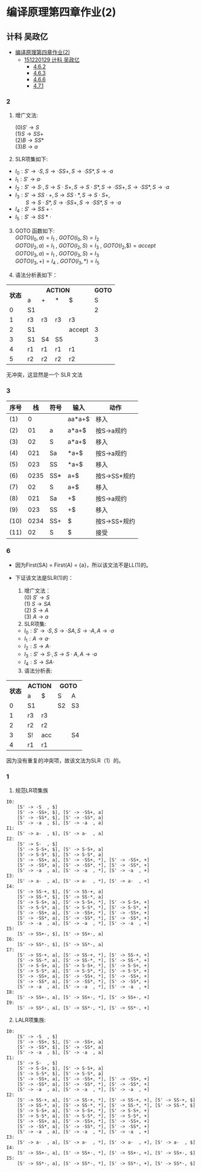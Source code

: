 # 编译原理第四章作业(2)
## 计科 吴政亿

<!-- TOC -->

- [编译原理第四章作业(2)](#编译原理第四章作业2)
    - [151220129 计科 吴政亿](#151220129-计科-吴政亿)
        - [4.6.2](#462)
        - [4.6.3](#463)
        - [4.6.6](#466)
        - [4.7.1](#471)

<!-- /TOC -->

### 2
1. 增广文法:

    (0)$S' \rightarrow S$   
    (1)$S \rightarrow S S +$   
    (2)$B \rightarrow S S *$   
    (3)$B \rightarrow a$   

2. SLR项集如下:   
- $I_0:S' \rightarrow \cdot S, S \rightarrow \cdot SS+, S \rightarrow \cdot SS*,S \rightarrow \cdot a$
- $I_1:S' \rightarrow a \cdot$
- $I_2:S' \rightarrow S \cdot , S \rightarrow S \cdot S+, S \rightarrow S \cdot S*,S \rightarrow \cdot SS+, S \rightarrow \cdot SS*,S \rightarrow \cdot a$
- $I_3:S' \rightarrow SS \cdot +, S \rightarrow SS \cdot *, S \rightarrow S \cdot S+,$   
    $\ \ \ \ \ \ \ S \rightarrow S \cdot S*,S \rightarrow \cdot SS+, S \rightarrow \cdot SS*,S \rightarrow \cdot a$
- $I_4:S' \rightarrow SS+ \cdot$
- $I_5:S' \rightarrow SS* \cdot$

3. GOTO 函数如下:   
$GOTO(I_0,a)=I_1$ , $GOTO(I_0,S)=I_2$      
$GOTO(I_2,a)=I_1$ , $GOTO(I_2,S)=I_3$ , $GOTO(I_2,$\$$)=accept$   
$GOTO(I_3,a)=I_1$ , $GOTO(I_3,S)=I_3$   
$GOTO(I_3,+)=I_4$ , $GOTO(I_3,*)=I_5$   

4. 语法分析表如下：

<table class="tg">
  <tr>
    <th class="tg-2n8g" rowspan="2">状态</th>
    <th class="tg-2n8g" colspan="4">ACTION</th>
    <th class="tg-2n8g">GOTO</th>
  </tr>
  <tr>
    <td class="tg-2n8g">a</td>
    <td class="tg-2n8g">+</td>
    <td class="tg-2n8g">*</td>
    <td class="tg-2n8g">$</td>
    <td class="tg-2n8g">S</td>
  </tr>
  <tr>
    <td class="tg-2n8g">0</td>
    <td class="tg-2n8g">S1</td>
    <td class="tg-2n8g"></td>
    <td class="tg-2n8g"></td>
    <td class="tg-2n8g"></td>
    <td class="tg-2n8g">2</td>
  </tr>
  <tr>
    <td class="tg-2n8g">1</td>
    <td class="tg-2n8g">r3</td>
    <td class="tg-2n8g">r3</td>
    <td class="tg-2n8g">r3</td>
    <td class="tg-2n8g">r3</td>
    <td class="tg-2n8g"></td>
  </tr>
  <tr>
    <td class="tg-2n8g">2</td>
    <td class="tg-2n8g">S1</td>
    <td class="tg-2n8g"></td>
    <td class="tg-2n8g"></td>
    <td class="tg-2n8g">accept</td>
    <td class="tg-2n8g">3</td>
  </tr>
  <tr>
    <td class="tg-2n8g">3</td>
    <td class="tg-2n8g">S1</td>
    <td class="tg-2n8g">S4</td>
    <td class="tg-2n8g">S5</td>
    <td class="tg-2n8g"></td>
    <td class="tg-2n8g">3</td>
  </tr>
  <tr>
    <td class="tg-2n8g">4</td>
    <td class="tg-2n8g">r1</td>
    <td class="tg-2n8g">r1</td>
    <td class="tg-2n8g">r1</td>
    <td class="tg-2n8g">r1</td>
    <td class="tg-2n8g"></td>
  </tr>
  <tr>
    <td class="tg-2n8g">5</td>
    <td class="tg-2n8g">r2</td>
    <td class="tg-2n8g">r2</td>
    <td class="tg-2n8g">r2</td>
    <td class="tg-2n8g">r2</td>
    <td class="tg-2n8g"></td>
  </tr>
</table>

无冲突，这显然是一个 SLR 文法

### 3

| 序号 | 栈   | 符号 | 输入   | 动作         |
|------|------|------|--------|--------------|
| (1)  | 0    |      | aa*a+$ | 移入         |
| (2)  | 01   | a    | a*a+$  | 按S->a规约   |
| (3)  | 02   | S    | a*a+$  | 移入         |
| (4)  | 021  | Sa   | *a+$   | 按S->a规约   |
| (5)  | 023  | SS   | *a+$   | 移入         |
| (6)  | 0235 | SS*  | a+$    | 按S->SS*规约 |
| (7)  | 02   | S    | a+$    | 移入         |
| (8)  | 021  | Sa   | +$     | 按S->a规约   |
| (9)  | 023  | SS   | +$     | 移入         |
| (10) | 0234 | SS+  | $      | 按S->SS+规约 |
| (11) | 02   | S    | $      | 接受         |

### 6

- 因为First(SA) = First(A) = {a}，所以该文法不是LL(1)的。
- 下证该文法是SLR(1)的：   
    1. 增广文法：   
        (0) $S' \rightarrow S$   
        (1) $S \rightarrow SA$   
        (2) $S \rightarrow A$   
        (3) $A \rightarrow a$   
    2. SLR项集:   
    - $I_0:S' \rightarrow \cdot S , S \rightarrow \cdot SA,S \rightarrow \cdot A , A \rightarrow \cdot a$
    - $I_1:A \rightarrow a \cdot$
    - $I_2:S \rightarrow A \cdot$
    - $I_3:S' \rightarrow S \cdot , S \rightarrow S \cdot A , A \rightarrow \cdot a$
    - $I_4:S \rightarrow SA \cdot$

    3. 语法分析表:

<table>
  <tr>
    <th rowspan="2">状态</th>
    <th colspan="2">ACTION</th>
    <th colspan="2">GOTO</th>
  </tr>
  <tr>
    <td>a</td>
    <td>$</td>
    <td>S</td>
    <td>A</td>
  </tr>
  <tr>
    <td>0</td>
    <td>S1</td>
    <td></td>
    <td>S2</td>
    <td>S3</td>
  </tr>
  <tr>
    <td>1</td>
    <td>r3</td>
    <td>r3</td>
    <td></td>
    <td></td>
  </tr>
  <tr>
    <td>2</td>
    <td>r2</td>
    <td>r2</td>
    <td></td>
    <td></td>
  </tr>
  <tr>
    <td>3</td>
    <td>S!</td>
    <td>acc</td>
    <td></td>
    <td>S4</td>
  </tr>
  <tr>
    <td>4</td>
    <td>r1</td>
    <td>r1</td>
    <td></td>
    <td></td>
  </tr>
</table>

因为没有重复的冲突项，故该文法为SLR（1）的。

### 1
1. 规范LR项集族

```
I0:
    [S' -> ·S  , $] 
    [S' -> ·SS+, $], [S' -> ·SS+, a]
    [S' -> ·SS*, $], [S' -> ·SS*, a]
    [S' -> ·a  , $], [S' -> ·a  , a]
I1:
    [S' -> a·  , $], [S' -> a·  , a]
I2:
    [S' -> S·  , $] 
    [S' -> S·S+, $], [S' -> S·S+, a]
    [S' -> S·S*, $], [S' -> S·S*, a]
    [S' -> ·SS+, a], [S' -> ·SS+, *], [S' -> ·SS+, +]
    [S' -> ·SS*, a], [S' -> ·SS*, *], [S' -> ·SS*, +]
    [S' -> ·a  , a], [S' -> ·a  , *], [S' -> ·a  , +]
I3:
    [S' -> a·  , a], [S' -> a·  , *], [S' -> a·  , +]
I4:
    [S' -> SS·+, $], [S' -> SS·+, a]
    [S' -> SS·*, $], [S' -> SS·*, a]
    [S' -> S·S+, a], [S' -> S·S+, *], [S' -> S·S+, +]
    [S' -> S·S*, a], [S' -> S·S*, *], [S' -> S·S*, +]
    [S' -> ·SS+, a], [S' -> ·SS+, *], [S' -> ·SS+, +]
    [S' -> ·SS*, a], [S' -> ·SS*, *], [S' -> ·SS*, +]
    [S' -> ·a  , a], [S' -> ·a  , *], [S' -> ·a  , +]
I5:
    [S' -> SS+·, $], [S' -> SS+·, a]
I6:
    [S' -> SS*·, $], [S' -> SS*·, a]
I7:
    [S' -> SS·+, a], [S' -> SS·+, *], [S' -> SS·+, +]
    [S' -> SS·*, a], [S' -> SS·*, *], [S' -> SS·*, +]
    [S' -> S·S+, a], [S' -> S·S+, *], [S' -> S·S+, +]
    [S' -> S·S*, a], [S' -> S·S*, *], [S' -> S·S*, +]
    [S' -> ·SS+, a], [S' -> ·SS+, *], [S' -> ·SS+, +]
    [S' -> ·SS*, a], [S' -> ·SS*, *], [S' -> ·SS*, +]
    [S' -> ·a  , a], [S' -> ·a  , *], [S' -> ·a  , +]
I8:
    [S' -> SS+·, a], [S' -> SS+·, *], [S' -> SS+·, +]
I9:
    [S' -> SS*·, a], [S' -> SS*·, *], [S' -> SS*·, +]
```

2. LALR项集族:
```
I0:
    [S' -> ·S  , $] 
    [S' -> ·SS+, $], [S' -> ·SS+, a]
    [S' -> ·SS*, $], [S' -> ·SS*, a]
    [S' -> ·a  , $], [S' -> ·a  , a]
I1:
    [S' -> S·  , $] 
    [S' -> S·S+, $], [S' -> S·S+, a]
    [S' -> S·S*, $], [S' -> S·S*, a]
    [S' -> ·SS+, a], [S' -> ·SS+, *], [S' -> ·SS+, +]
    [S' -> ·SS*, a], [S' -> ·SS*, *], [S' -> ·SS*, +]
    [S' -> ·a  , a], [S' -> ·a  , *], [S' -> ·a  , +]
I2:
    [S' -> SS·+, a], [S' -> SS·+, *], [S' -> SS·+, +], [S' -> SS·+, $]
    [S' -> SS·*, a], [S' -> SS·*, *], [S' -> SS·*, *], [S' -> SS·*, $]
    [S' -> S·S+, a], [S' -> S·S+, *], [S' -> S·S+, +]
    [S' -> S·S*, a], [S' -> S·S*, *], [S' -> S·S*, +]
    [S' -> ·SS+, a], [S' -> ·SS+, *], [S' -> ·SS+, +]
    [S' -> ·SS*, a], [S' -> ·SS*, *], [S' -> ·SS*, +]
    [S' -> ·a  , a], [S' -> ·a  , *], [S' -> ·a  , +]
I3:
    [S' -> a·  , a], [S' -> a·  , *], [S' -> a·  , +], [S' -> a·  , $]
I4:
    [S' -> SS+·, a], [S' -> SS+·, *], [S' -> SS+·, +], [S' -> SS+·, $]
I5:
    [S' -> SS*·, a], [S' -> SS*·, *], [S' -> SS*·, +], [S' -> SS*·, $]
```
